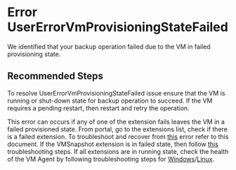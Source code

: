 <properties
	pageTitle="UserErrorVmProvisioningStateFailed"
	description="UserErrorVmProvisioningStateFailed"
	infoBubbleText="VM is in Failed Provisioning State"
	service="microsoft.recoveryservices"
	resource="backup"
	authors="srinathv"
	ms.author="srinathv"
	displayOrder=""
	articleId="azurebackup-crc-usererrorvmprovisioningstatefailed"
	diagnosticScenario="azurebackup-crc-usererrorvmprovisioningstatefailed"
	selfHelpType="diagnostics"
	supportTopicIds=""
	resourceTags=""
	productPesIds="15207"
	cloudEnvironments="public"
/>

# Error UserErrorVmProvisioningStateFailed

<!--issueDescription-->
We identified that your backup operation failed due to the VM in failed provisioning state.
<!--/issueDescription-->

## **Recommended Steps**
To resolve UserErrorVmProvisioningStateFailed issue ensure that the VM is running or shut-down state for backup operation to succeed. If the VM requires a pending restart, then restart and retry the operation.<br/>

This error can occurs if any of one of the extension fails leaves the VM in a failed provisioned state. From portal, go to the extensions list, check if there is a failed extension. To troubleshoot and recover from [this](https://docs.microsoft.com/azure/virtual-machines/troubleshooting/performance-diagnostics-vm-extension#troubleshoot-and-support) error refer to this document. If the VMSnapshot extension is in failed state, then follow [this](https://docs.microsoft.com/azure/backup/backup-azure-troubleshoot-vm-backup-fails-snapshot-timeout#the-backup-extension-fails-to-update-or-load) troubleshooting steps. If all extensions are in running state, check the health of the VM Agent by following troubleshooting steps for [Windows](https://docs.microsoft.com/azure/backup/backup-azure-troubleshoot-vm-backup-fails-snapshot-timeout#the-agent-installed-in-the-vm-but-unresponsive-for-windows-vms)/[Linux](https://docs.microsoft.com/azure/backup/backup-azure-troubleshoot-vm-backup-fails-snapshot-timeout#the-agent-installed-in-the-vm-is-out-of-date-for-linux-vms).


